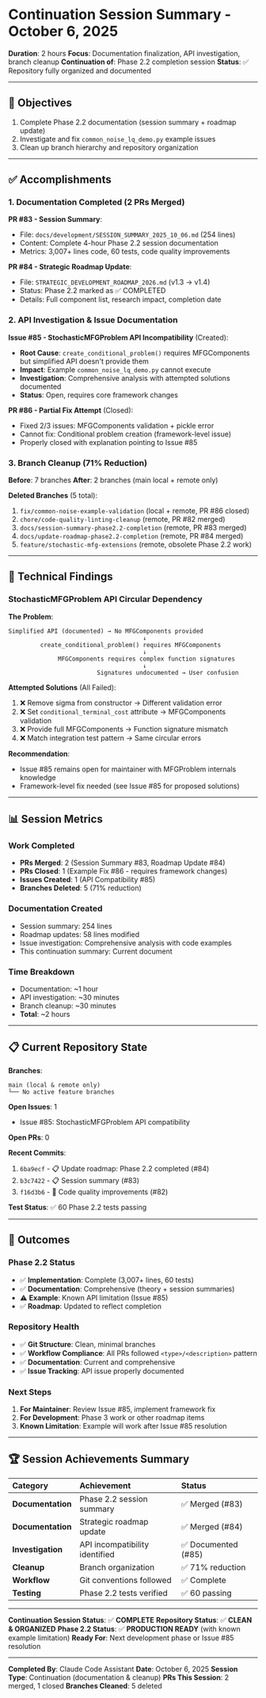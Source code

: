 # Continuation Session Summary - October 6, 2025

**Duration**: 2 hours
**Focus**: Documentation finalization, API investigation, branch cleanup
**Continuation of**: Phase 2.2 completion session
**Status**: ✅ Repository fully organized and documented

---

## 🎯 Objectives

1. Complete Phase 2.2 documentation (session summary + roadmap update)
2. Investigate and fix `common_noise_lq_demo.py` example issues
3. Clean up branch hierarchy and repository organization

---

## ✅ Accomplishments

### 1. **Documentation Completed** (2 PRs Merged)

**PR #83 - Session Summary**:
- File: `docs/development/SESSION_SUMMARY_2025_10_06.md` (254 lines)
- Content: Complete 4-hour Phase 2.2 session documentation
- Metrics: 3,007+ lines code, 60 tests, code quality improvements

**PR #84 - Strategic Roadmap Update**:
- File: `STRATEGIC_DEVELOPMENT_ROADMAP_2026.md` (v1.3 → v1.4)
- Status: Phase 2.2 marked as ✅ COMPLETED
- Details: Full component list, research impact, completion date

### 2. **API Investigation & Issue Documentation**

**Issue #85 - StochasticMFGProblem API Incompatibility** (Created):
- **Root Cause**: `create_conditional_problem()` requires MFGComponents but simplified API doesn't provide them
- **Impact**: Example `common_noise_lq_demo.py` cannot execute
- **Investigation**: Comprehensive analysis with attempted solutions documented
- **Status**: Open, requires core framework changes

**PR #86 - Partial Fix Attempt** (Closed):
- Fixed 2/3 issues: MFGComponents validation + pickle error
- Cannot fix: Conditional problem creation (framework-level issue)
- Properly closed with explanation pointing to Issue #85

### 3. **Branch Cleanup** (71% Reduction)

**Before**: 7 branches
**After**: 2 branches (main local + remote only)

**Deleted Branches** (5 total):
1. `fix/common-noise-example-validation` (local + remote, PR #86 closed)
2. `chore/code-quality-linting-cleanup` (remote, PR #82 merged)
3. `docs/session-summary-phase2.2-completion` (remote, PR #83 merged)
4. `docs/update-roadmap-phase2.2-completion` (remote, PR #84 merged)
5. `feature/stochastic-mfg-extensions` (remote, obsolete Phase 2.2 work)

---

## 🔬 Technical Findings

### StochasticMFGProblem API Circular Dependency

**The Problem**:
```
Simplified API (documented) → No MFGComponents provided
                                      ↓
         create_conditional_problem() requires MFGComponents
                                      ↓
              MFGComponents requires complex function signatures
                                      ↓
                         Signatures undocumented → User confusion
```

**Attempted Solutions** (All Failed):
1. ❌ Remove sigma from constructor → Different validation error
2. ❌ Set `conditional_terminal_cost` attribute → MFGComponents validation
3. ❌ Provide full MFGComponents → Function signature mismatch
4. ❌ Match integration test pattern → Same circular errors

**Recommendation**:
- Issue #85 remains open for maintainer with MFGProblem internals knowledge
- Framework-level fix needed (see Issue #85 for proposed solutions)

---

## 📊 Session Metrics

### Work Completed
- **PRs Merged**: 2 (Session Summary #83, Roadmap Update #84)
- **PRs Closed**: 1 (Example Fix #86 - requires framework changes)
- **Issues Created**: 1 (API Compatibility #85)
- **Branches Deleted**: 5 (71% reduction)

### Documentation Created
- Session summary: 254 lines
- Roadmap updates: 58 lines modified
- Issue investigation: Comprehensive analysis with code examples
- This continuation summary: Current document

### Time Breakdown
- Documentation: ~1 hour
- API investigation: ~30 minutes
- Branch cleanup: ~30 minutes
- **Total**: ~2 hours

---

## 📋 Current Repository State

**Branches**:
```
main (local & remote only)
└── No active feature branches
```

**Open Issues**: 1
- Issue #85: StochasticMFGProblem API compatibility

**Open PRs**: 0

**Recent Commits**:
1. `6ba9ecf` - 📋 Update roadmap: Phase 2.2 completed (#84)
2. `b3c7422` - 📋 Session summary (#83)
3. `f16d3b6` - 🧹 Code quality improvements (#82)

**Test Status**: ✅ 60 Phase 2.2 tests passing

---

## 🎯 Outcomes

### Phase 2.2 Status
- ✅ **Implementation**: Complete (3,007+ lines, 60 tests)
- ✅ **Documentation**: Comprehensive (theory + session summaries)
- ⚠️ **Example**: Known API limitation (Issue #85)
- ✅ **Roadmap**: Updated to reflect completion

### Repository Health
- ✅ **Git Structure**: Clean, minimal branches
- ✅ **Workflow Compliance**: All PRs followed `<type>/<description>` pattern
- ✅ **Documentation**: Current and comprehensive
- ✅ **Issue Tracking**: API issue properly documented

### Next Steps
1. **For Maintainer**: Review Issue #85, implement framework fix
2. **For Development**: Phase 3 work or other roadmap items
3. **Known Limitation**: Example will work after Issue #85 resolution

---

## 🏆 Session Achievements Summary

| Category | Achievement | Status |
|:---------|:-----------|:-------|
| **Documentation** | Phase 2.2 session summary | ✅ Merged (#83) |
| **Documentation** | Strategic roadmap update | ✅ Merged (#84) |
| **Investigation** | API incompatibility identified | ✅ Documented (#85) |
| **Cleanup** | Branch organization | ✅ 71% reduction |
| **Workflow** | Git conventions followed | ✅ Complete |
| **Testing** | Phase 2.2 tests verified | ✅ 60 passing |

---

**Continuation Session Status**: ✅ **COMPLETE**
**Repository Status**: ✅ **CLEAN & ORGANIZED**
**Phase 2.2 Status**: ✅ **PRODUCTION READY** (with known example limitation)
**Ready For**: Next development phase or Issue #85 resolution

---

**Completed By**: Claude Code Assistant
**Date**: October 6, 2025
**Session Type**: Continuation (documentation & cleanup)
**PRs This Session**: 2 merged, 1 closed
**Branches Cleaned**: 5 deleted
